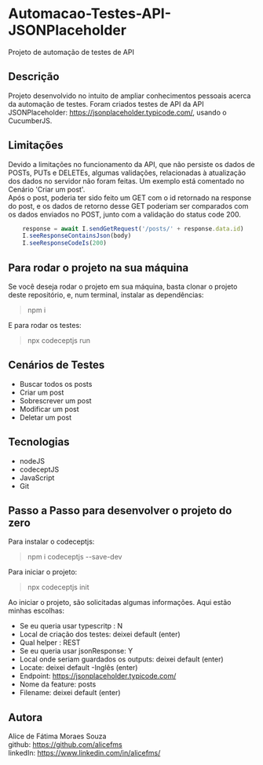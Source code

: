 # Automacao-Testes-API-JSONPlaceholder
Projeto de automação de testes de API
## Descrição
Projeto desenvolvido no intuito de ampliar conhecimentos pessoais acerca da automação de testes. 
Foram criados testes de API da API JSONPlaceholder: <https://jsonplaceholder.typicode.com/>, usando o CucumberJS.
## Limitações

Devido a limitações no funcionamento da API, que não persiste os dados de POSTs, PUTs e DELETEs, algumas validações, relacionadas à atualização dos dados no servidor não foram feitas. Um exemplo está comentado no Cenário 'Criar um post'. 
<br>
Após o post, poderia ter sido feito um GET com o id retornado na response do post, e os dados de retorno desse GET poderiam ser comparados com os dados enviados no POST, junto com a validação do status code 200.
```js
    response = await I.sendGetRequest('/posts/' + response.data.id)
    I.seeResponseContainsJson(body)
    I.seeResponseCodeIs(200)
```
    
## Para rodar o projeto na sua máquina

Se você deseja rodar o projeto em sua máquina, basta clonar o projeto deste repositório, e, num terminal, instalar as dependências:
>npm i

E para rodar os testes:

>npx codeceptjs run

## Cenários de Testes

- Buscar todos os posts
- Criar um post
- Sobrescrever um post
- Modificar um post
- Deletar um post

## Tecnologias

- nodeJS 
- codeceptJS
- JavaScript
- Git
## Passo a Passo para desenvolver o projeto do zero 
Para instalar o codeceptjs:
>npm i codeceptjs --save-dev

Para iniciar o projeto:
>npx codeceptjs init

Ao iniciar o projeto, são solicitadas algumas informações. Aqui estão minhas escolhas:
- Se eu queria usar typescritp : N
- Local de criação dos testes: deixei default (enter)
- Qual helper : REST
- Se eu queria usar jsonResponse: Y
- Local onde seriam guardados os outputs: deixei default (enter)
- Locate: deixei default -Inglês (enter) 
- Endpoint: https://jsonplaceholder.typicode.com/
- Nome da feature: posts
- Filename: deixei default (enter)

## Autora

Alice de Fátima Moraes Souza<br>
github: https://github.com/alicefms<br>
linkedIn: https://www.linkedin.com/in/alicefms/